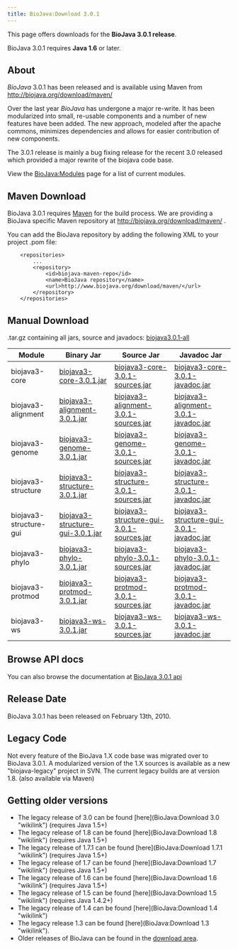 ```yaml
---
title: BioJava:Download 3.0.1
---
```


This page offers downloads for the <b>BioJava 3.0.1 release</b>.

BioJava 3.0.1 requires <b>Java 1.6</b> or later.

About
-----

*BioJava* 3.0.1 has been released and is available using Maven from
[<http://biojava.org/download/maven/>](http://biojava.org/download/maven/)

Over the last year *BioJava* has undergone a major re-write. It has been
modularized into small, re-usable components and a number of new
features have been added. The new approach, modeled after the apache
commons, minimizes dependencies and allows for easier contribution of
new components.

The 3.0.1 release is mainly a bug fixing release for the recent 3.0
released which provided a major rewrite of the biojava code base.

View the <BioJava:Modules> page for a list of current modules.

Maven Download
--------------

BioJava 3.0.1 requires [Maven](http://maven.apache.org/) for the build
process. We are providing a BioJava specific Maven repository at
<http://biojava.org/download/maven/> .

You can add the BioJava repository by adding the following XML to your
project .pom file:

        <repositories>
            ...
            <repository>
                <id>biojava-maven-repo</id>
                <name>BioJava repository</name>
                <url>http://www.biojava.org/download/maven/</url>           
            </repository>
        </repositories>

Manual Download
---------------

.tar.gz containing all jars, source and javadocs:
[biojava3.0.1-all](http://biojava.org/download/bj3.0.1/biojava3.0.1-all.tar.gz)

| Module                 | Binary Jar                                                                                                                                      | Source Jar                                                                                                                                                      | Javadoc Jar                                                                                                                                                     |
|------------------------|-------------------------------------------------------------------------------------------------------------------------------------------------|-----------------------------------------------------------------------------------------------------------------------------------------------------------------|-----------------------------------------------------------------------------------------------------------------------------------------------------------------|
| biojava3-core          | [biojava3-core-3.0.1.jar](http://biojava.org/download/maven/org/biojava/biojava3-core/3.0.1/biojava3-core-3.0.1.jar)                            | [biojava3-core-3.0.1-sources.jar](http://biojava.org/download/maven/org/biojava/biojava3-core/3.0.1/biojava3-core-3.0.1-sources.jar)                            | [biojava3-core-3.0.1-javadoc.jar](http://biojava.org/download/maven/org/biojava/biojava3-core/3.0.1/biojava3-core-3.0.1-javadoc.jar)                            |
| biojava3-alignment     | [biojava3-alignment-3.0.1.jar](http://biojava.org/download/maven/org/biojava/biojava3-alignment/3.0.1/biojava3-alignment-3.0.1.jar)             | [biojava3-alignment-3.0.1-sources.jar](http://biojava.org/download/maven/org/biojava/biojava3-alignment/3.0.1/biojava3-alignment-3.0.1-sources.jar)             | [biojava3-alignment-3.0.1-javadoc.jar](http://biojava.org/download/maven/org/biojava/biojava3-alignment/3.0.1/biojava3-alignment-3.0.1-javadoc.jar)             |
| biojava3-genome        | [biojava3-genome-3.0.1.jar](http://biojava.org/download/maven/org/biojava/biojava3-genome/3.0.1/biojava3-genome-3.0.1.jar)                      | [biojava3-genome-3.0.1-sources.jar](http://biojava.org/download/maven/org/biojava/biojava3-genome/3.0.1/biojava3-genome-3.0.1-sources.jar)                      | [biojava3-genome-3.0.1-javadoc.jar](http://biojava.org/download/maven/org/biojava/biojava3-genome/3.0.1/biojava3-genome-3.0.1-javadoc.jar)                      |
| biojava3-structure     | [biojava3-structure-3.0.1.jar](http://biojava.org/download/maven/org/biojava/biojava3-structure/3.0.1/biojava3-structure-3.0.1.jar)             | [biojava3-structure-3.0.1-sources.jar](http://biojava.org/download/maven/org/biojava/biojava3-structure/3.0.1/biojava3-structure-3.0.1-sources.jar)             | [biojava3-structure-3.0.1-javadoc.jar](http://biojava.org/download/maven/org/biojava/biojava3-structure/3.0.1/biojava3-structure-3.0.1-javadoc.jar)             |
| biojava3-structure-gui | [biojava3-structure-gui-3.0.1.jar](http://biojava.org/download/maven/org/biojava/biojava3-structure-gui/3.0.1/biojava3-structure-gui-3.0.1.jar) | [biojava3-structure-gui-3.0.1-sources.jar](http://biojava.org/download/maven/org/biojava/biojava3-structure-gui/3.0.1/biojava3-structure-gui-3.0.1-sources.jar) | [biojava3-structure-gui-3.0.1-javadoc.jar](http://biojava.org/download/maven/org/biojava/biojava3-structure-gui/3.0.1/biojava3-structure-gui-3.0.1-javadoc.jar) |
| biojava3-phylo         | [biojava3-phylo-3.0.1.jar](http://biojava.org/download/maven/org/biojava/biojava3-phylo/3.0.1/biojava3-phylo-3.0.1.jar)                         | [biojava3-phylo-3.0.1-sources.jar](http://biojava.org/download/maven/org/biojava/biojava3-phylo/3.0.1/biojava3-phylo-3.0.1-sources.jar)                         | [biojava3-phylo-3.0.1-javadoc.jar](http://biojava.org/download/maven/org/biojava/biojava3-phylo/3.0.1/biojava3-phylo-3.0.1-javadoc.jar)                         |
| biojava3-protmod       | [biojava3-protmod-3.0.1.jar](http://biojava.org/download/maven/org/biojava/biojava3-protmod/3.0.1/biojava3-protmod-3.0.1.jar)                   | [biojava3-protmod-3.0.1-sources.jar](http://biojava.org/download/maven/org/biojava/biojava3-protmod/3.0.1/biojava3-protmod-3.0.1-sources.jar)                   | [biojava3-protmod-3.0.1-javadoc.jar](http://biojava.org/download/maven/org/biojava/biojava3-protmod/3.0.1/biojava3-protmod-3.0.1-javadoc.jar)                   |
| biojava3-ws            | [biojava3-ws-3.0.1.jar](http://biojava.org/download/maven/org/biojava/biojava3-ws/3.0.1/biojava3-ws-3.0.1.jar)                                  | [biojava3-ws-3.0.1-sources.jar](http://biojava.org/download/maven/org/biojava/biojava3-ws/3.0.1/biojava3-ws-3.0.1-sources.jar)                                  | [biojava3-ws-3.0.1-javadoc.jar](http://biojava.org/download/maven/org/biojava/biojava3-ws/3.0.1/biojava3-ws-3.0.1-javadoc.jar)                                  |

Browse API docs
---------------

You can also browse the documentation at [BioJava 3.0.1
api](http://www.biojava.org/docs/api3.0/)

Release Date
------------

BioJava 3.0.1 has been released on February 13th, 2010.

Legacy Code
-----------

Not every feature of the BioJava 1.X code base was migrated over to
BioJava 3.0.1. A modularized version of the 1.X sources is available as
a new "biojava-legacy" project in SVN. The current legacy builds are at
version 1.8. (also available via Maven)

Getting older versions
----------------------

-   The legacy release of 3.0 can be found
    [here](BioJava:Download 3.0 "wikilink") (requires Java 1.5+)
-   The legacy release of 1.8 can be found
    [here](BioJava:Download 1.8 "wikilink") (requires Java 1.5+)
-   The legacy release of 1.7.1 can be found
    [here](BioJava:Download 1.7.1 "wikilink") (requires Java 1.5+)
-   The legacy release of 1.7 can be found
    [here](BioJava:Download 1.7 "wikilink") (requires Java 1.5+)
-   The legacy release of 1.6 can be found
    [here](BioJava:Download 1.6 "wikilink") (requires Java 1.5+)
-   The legacy release of 1.5 can be found
    [here](BioJava:Download 1.5 "wikilink") (requires Java 1.4.2+)
-   The legacy release of 1.4 can be found
    [here](BioJava:Download 1.4 "wikilink")
-   The legacy release 1.3 can be found
    [here](BioJava:Download 1.3 "wikilink").
-   Older releases of BioJava can be found in the [download
    area](http://www.biojava.org/download/).


